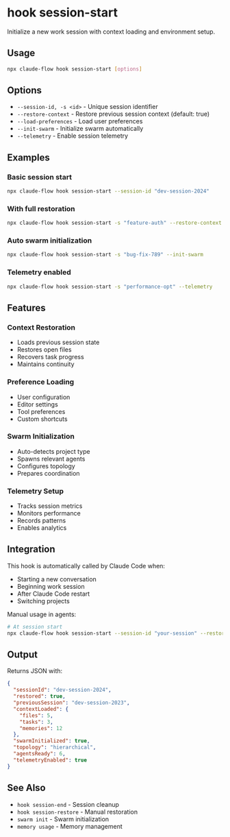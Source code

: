# hook session-start

Initialize a new work session with context loading and environment setup.

## Usage

```bash
npx claude-flow hook session-start [options]
```

## Options

- `--session-id, -s <id>` - Unique session identifier
- `--restore-context` - Restore previous session context (default: true)
- `--load-preferences` - Load user preferences
- `--init-swarm` - Initialize swarm automatically
- `--telemetry` - Enable session telemetry

## Examples

### Basic session start

```bash
npx claude-flow hook session-start --session-id "dev-session-2024"
```

### With full restoration

```bash
npx claude-flow hook session-start -s "feature-auth" --restore-context --load-preferences
```

### Auto swarm initialization

```bash
npx claude-flow hook session-start -s "bug-fix-789" --init-swarm
```

### Telemetry enabled

```bash
npx claude-flow hook session-start -s "performance-opt" --telemetry
```

## Features

### Context Restoration

- Loads previous session state
- Restores open files
- Recovers task progress
- Maintains continuity

### Preference Loading

- User configuration
- Editor settings
- Tool preferences
- Custom shortcuts

### Swarm Initialization

- Auto-detects project type
- Spawns relevant agents
- Configures topology
- Prepares coordination

### Telemetry Setup

- Tracks session metrics
- Monitors performance
- Records patterns
- Enables analytics

## Integration

This hook is automatically called by Claude Code when:

- Starting a new conversation
- Beginning work session
- After Claude Code restart
- Switching projects

Manual usage in agents:

```bash
# At session start
npx claude-flow hook session-start --session-id "your-session" --restore-context
```

## Output

Returns JSON with:

```json
{
  "sessionId": "dev-session-2024",
  "restored": true,
  "previousSession": "dev-session-2023",
  "contextLoaded": {
    "files": 5,
    "tasks": 3,
    "memories": 12
  },
  "swarmInitialized": true,
  "topology": "hierarchical",
  "agentsReady": 6,
  "telemetryEnabled": true
}
```

## See Also

- `hook session-end` - Session cleanup
- `hook session-restore` - Manual restoration
- `swarm init` - Swarm initialization
- `memory usage` - Memory management
